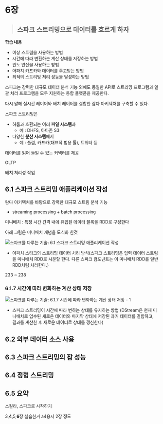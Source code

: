 # 6장

> ## 스파크 스트리밍으로 데이터를 흐르게 하자

**학습 내용**

- 이상 스트림을 사용하는 방법
- 시간에 따라 변환하는 계산 상태를 저장하는 방법
- 윈도 연산을 사용하는 방법
- 아파치 카프카와 데이터를 주고받는 방법
- 최적의 스트리밍 처리 성능을 달성하는 방법



스파크는 강력한 대규모 데이터 분석 기능 외에도 동일한 API로 스트리밍 프로그램과 일괄 처리 프로그램을 모두 지원하는 통합 플랫폼을 제공한다.

다시 말해 실시간 레이어와 배치 레이어를 결합한 람다 아키텍처를 구축할 수 있다.



스파크 스트리밍은 

- 하둡과 호환되는 여러 **파일 시스템**과 
  - 예 : DHFS, 아마존 S3
- 다양한 **분산 시스템**에서 
  - 예 : 플럼, 카프카(대표적 범용 툴), 트위터 등

데이터를 읽어 들일 수 있는 커넥터를 제공





OLTP

배치 처리성 작업



## 6.1 스파크 스트리밍 애플리케이션 작성

람다 아키텍처를 바탕으로 강력한 대규모 스트림 분석 기능

- streaming processing + batch processing

미니배치 : 특정 시간 간격 내에 유입된 데이터 블록을 RDD로 구성한다

아래 그림은 미니배치 개념을 도식화 한것

![스파크를 다루는 기술: 6.1 스파크 스트리밍 애플리케이션 작성](https://thebook.io/img/006908/spark229.jpg)

- 아파치 스타크의 스트리밍 데이터 처리 방식(스파크 스트리밍은 입력 데이터 스트림을 미니배치 RDD로 시분할 한다. 다른 스파크 컴포넌트는 이 미니배치 RDD를 일반 RDD처럼 처리한다.)

233 ~ 238



### 6.1.7 시간에 따라 변화하는 계산 상태 저장

![스파크를 다루는 기술: 6.1.7 시간에 따라 변화하는 계산 상태 저장 - 1](https://thebook.io/img/006908/spark239.jpg)

- 스파크 스트리밍이 시간에 따라 변하는 상태를 유지하는 방법 (DStream은 현재 미니배치로 입수된 새로운 데이터와 마지막 상태에 저장된 과거 데이터를 결합하고, 결과를 계산한 후 새로운 데이터로 상태를 갱신한다)



## 6.2 외부 데이터 소스 사용



## 6.3 스파크 스트리밍의 잡 성능



## 6.4 정형 스트리밍



## 6.5 요약



스칼라, 스파크로 시작하기 

3,**4**,5,**6**장 실습한거 a4용지 2장 정도 
